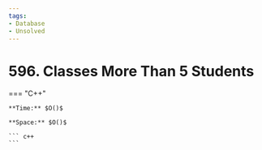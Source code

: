 ```yaml
---
tags:
- Database
- Unsolved
---
```



# 596. Classes More Than 5 Students

=== "C++"

    **Time:** $O()$

    **Space:** $O()$

    ``` c++
    ```
